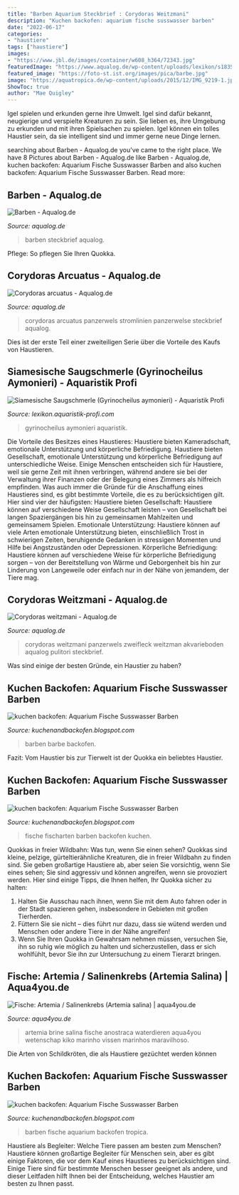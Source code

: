 ```yaml
---
title: "Barben Aquarium Steckbrief : Corydoras Weitzmani"
description: "Kuchen backofen: aquarium fische susswasser barben"
date: "2022-06-17"
categories:
- "haustiere"
tags: ["haustiere"]
images:
- "https://www.jbl.de/images/container/w608_h364/72343.jpg"
featuredImage: "https://www.aqualog.de/wp-content/uploads/lexikon/s18356.jpg"
featured_image: "https://foto-st.ist.org/images/pica/barbe.jpg"
image: "https://aquatropica.de/wp-content/uploads/2015/12/IMG_9219-1.jpg"
ShowToc: true
author: "Mae Quigley"
---
```



Igel spielen und erkunden gerne ihre Umwelt.
Igel sind dafür bekannt, neugierige und verspielte Kreaturen zu sein. Sie lieben es, ihre Umgebung zu erkunden und mit ihren Spielsachen zu spielen. Igel können ein tolles Haustier sein, da sie intelligent sind und immer gerne neue Dinge lernen.

	

		
searching about Barben - Aqualog.de you've came to the right place. We have 8 Pictures about Barben - Aqualog.de like Barben - Aqualog.de, kuchen backofen: Aquarium Fische Susswasser Barben and also kuchen backofen: Aquarium Fische Susswasser Barben. Read more:
		
    
## Barben - Aqualog.de

<img loading=lazy src="https://www.aqualog.de/wp-content/uploads/2016/08/steckbrief-barben.jpg" onerror="this.onerror=null;this.src='https://tse3.mm.bing.net/th?id=OIP.QNzURkH7fiFBhS4PXD6qAgHaFY&amp;pid=15.1';" alt="Barben - Aqualog.de">

_Source: aqualog.de_

>barben steckbrief aqualog. 

	

Pflege: So pflegen Sie Ihren Quokka.

    
## Corydoras Arcuatus - Aqualog.de

<img loading=lazy src="https://www.aqualog.de/wp-content/uploads/lexikon/s18356.jpg" onerror="this.onerror=null;this.src='https://tse4.mm.bing.net/th?id=OIP.RFX62BXNGIq7mqpmkNygVwHaE8&amp;pid=15.1';" alt="Corydoras arcuatus - Aqualog.de">

_Source: aqualog.de_

>corydoras arcuatus panzerwels stromlinien panzerwelse steckbrief aqualog. 

	

Dies ist der erste Teil einer zweiteiligen Serie über die Vorteile des Kaufs von Haustieren.

    
## Siamesische Saugschmerle (Gyrinocheilus Aymonieri) - Aquaristik Profi

<img loading=lazy src="https://lexikon.aquaristik-profi.com/images/teigler/Gyrinocheilus-aymonieri-3.jpg" onerror="this.onerror=null;this.src='https://tse2.mm.bing.net/th?id=OIP.5vWn42LAkn2aQfXDwBPwLAHaE8&amp;pid=15.1';" alt="Siamesische Saugschmerle (Gyrinocheilus aymonieri) - Aquaristik Profi">

_Source: lexikon.aquaristik-profi.com_

>gyrinocheilus aymonieri aquaristik. 

	

Die Vorteile des Besitzes eines Haustieres: Haustiere bieten Kameradschaft, emotionale Unterstützung und körperliche Befriedigung.
Haustiere bieten Gesellschaft, emotionale Unterstützung und körperliche Befriedigung auf unterschiedliche Weise. Einige Menschen entscheiden sich für Haustiere, weil sie gerne Zeit mit ihnen verbringen, während andere sie bei der Verwaltung ihrer Finanzen oder der Belegung eines Zimmers als hilfreich empfinden. Was auch immer die Gründe für die Anschaffung eines Haustieres sind, es gibt bestimmte Vorteile, die es zu berücksichtigen gilt. Hier sind vier der häufigsten: Haustiere bieten Gesellschaft: Haustiere können auf verschiedene Weise Gesellschaft leisten – von Gesellschaft bei langen Spaziergängen bis hin zu gemeinsamen Mahlzeiten und gemeinsamem Spielen. Emotionale Unterstützung: Haustiere können auf viele Arten emotionale Unterstützung bieten, einschließlich Trost in schwierigen Zeiten, beruhigende Gedanken in stressigen Momenten und Hilfe bei Angstzuständen oder Depressionen. Körperliche Befriedigung: Haustiere können auf verschiedene Weise für körperliche Befriedigung sorgen – von der Bereitstellung von Wärme und Geborgenheit bis hin zur Linderung von Langeweile oder einfach nur in der Nähe von jemandem, der Tiere mag.

    
## Corydoras Weitzmani - Aqualog.de

<img loading=lazy src="https://www.aqualog.de/wp-content/uploads/lexikon/s20970.jpg" onerror="this.onerror=null;this.src='https://tse4.mm.bing.net/th?id=OIP.wDTbAu3-KgA7xxO7XxkYBwHaE8&amp;pid=15.1';" alt="Corydoras weitzmani - Aqualog.de">

_Source: aqualog.de_

>corydoras weitzmani panzerwels zweifleck weitzman akvarieboden aqualog pulitori steckbrief. 

	

Was sind einige der besten Gründe, ein Haustier zu haben?

    
## Kuchen Backofen: Aquarium Fische Susswasser Barben

<img loading=lazy src="https://foto-st.ist.org/images/pica/barbe.jpg" onerror="this.onerror=null;this.src='https://tse2.mm.bing.net/th?id=OIP.p9G8v6_7gEeOJcX_wYS_ZAHaFF&amp;pid=15.1';" alt="kuchen backofen: Aquarium Fische Susswasser Barben">

_Source: kuchenandbackofen.blogspot.com_

>barben barbe backofen. 

	

Fazit: Vom Haustier bis zur Tierwelt ist der Quokka ein beliebtes Haustier.

    
## Kuchen Backofen: Aquarium Fische Susswasser Barben

<img loading=lazy src="https://www.jbl.de/images/container/w608_h364/72343.jpg" onerror="this.onerror=null;this.src='https://tse3.mm.bing.net/th?id=OIP.sq9QrhnJEXcvZlQU2-_hOQHaEb&amp;pid=15.1';" alt="kuchen backofen: Aquarium Fische Susswasser Barben">

_Source: kuchenandbackofen.blogspot.com_

>fische fischarten barben backofen kuchen. 

	

Quokkas in freier Wildbahn: Was tun, wenn Sie einen sehen?
Quokkas sind kleine, pelzige, gürteltierähnliche Kreaturen, die in freier Wildbahn zu finden sind. Sie geben großartige Haustiere ab, aber seien Sie vorsichtig, wenn Sie eines sehen; Sie sind aggressiv und können angreifen, wenn sie provoziert werden. Hier sind einige Tipps, die Ihnen helfen, Ihr Quokka sicher zu halten:
1. Halten Sie Ausschau nach ihnen, wenn Sie mit dem Auto fahren oder in der Stadt spazieren gehen, insbesondere in Gebieten mit großen Tierherden.
2. Füttern Sie sie nicht – dies führt nur dazu, dass sie wütend werden und Menschen oder andere Tiere in der Nähe angreifen!
3. Wenn Sie Ihren Quokka in Gewahrsam nehmen müssen, versuchen Sie, ihn so ruhig wie möglich zu halten und sicherzustellen, dass er sich wohlfühlt, bevor Sie ihn zur Untersuchung zu einem Tierarzt bringen.

    
## Fische: Artemia / Salinenkrebs (Artemia Salina) | Aqua4you.de

<img loading=lazy src="http://www.aqua4you.de/images/fische/TRjKqt21C3jB.jpg" onerror="this.onerror=null;this.src='https://tse1.mm.bing.net/th?id=OIP.BEOxnCcaruhMBHHuqP7EyQHaJ4&amp;pid=15.1';" alt="Fische: Artemia / Salinenkrebs (Artemia salina) | aqua4you.de">

_Source: aqua4you.de_

>artemia brine salina fische anostraca waterdieren aqua4you wetenschap kiko marinho vissen marinhos maravilhoso. 

	

Die Arten von Schildkröten, die als Haustiere gezüchtet werden können

    
## Kuchen Backofen: Aquarium Fische Susswasser Barben

<img loading=lazy src="https://aquatropica.de/wp-content/uploads/2015/12/IMG_9219-1.jpg" onerror="this.onerror=null;this.src='https://tse3.mm.bing.net/th?id=OIP.aNAnLEKS7LjY-zFuPk96aQHaHa&amp;pid=15.1';" alt="kuchen backofen: Aquarium Fische Susswasser Barben">

_Source: kuchenandbackofen.blogspot.com_

>barben fische aquarium backofen tropica. 

	

Haustiere als Begleiter: Welche Tiere passen am besten zum Menschen?
Haustiere können großartige Begleiter für Menschen sein, aber es gibt einige Faktoren, die vor dem Kauf eines Haustieres zu berücksichtigen sind. Einige Tiere sind für bestimmte Menschen besser geeignet als andere, und dieser Leitfaden hilft Ihnen bei der Entscheidung, welches Haustier am besten zu Ihnen passt.

